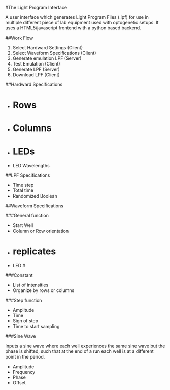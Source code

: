 #The Light Program Interface

A user interface which generates Light Program Files (.lpf) for use in multiple different piece of lab equipment used with optogenetic setups. It uses a HTML5/javascript frontend with a python based backend.

##Work Flow

1. Select Hardward Settings (Client)
2. Select Waveform Specifications (Client)
3. Generate emulation LPF (Server)
4. Test Emulation (Client)
5. Generate LPF (Server)
6. Download LPF (Client)

##Hardward Specifications

- # Rows
- # Columns
- # LEDs
- LED Wavelengths

##LPF Specifications
- Time step
- Total time
- Randomized Boolean

##Waveform Specifications

###General function
- Start Well
- Column or Row orientation
- # replicates
- LED #

###Constant

- List of intensities
- Organize by rows or columns

###Step function
- Amplitude
- Time
- Sign of step
- Time to start sampling

###Sine Wave

Inputs a sine wave where each well experiences the same sine wave but the phase is shifted, such that at the end of a run each well is at a different point in the period.

- Amplitude
- Frequency
- Phase
- Offset
 

